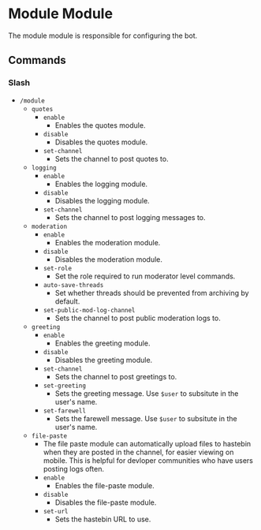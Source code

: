 # Module Module

The module module is responsible for configuring the bot.

## Commands

### Slash

- `/module`
    - `quotes`
        - `enable`
            - Enables the quotes module.
        - `disable`
            - Disables the quotes module.
        - `set-channel`
            - Sets the channel to post quotes to.
    - `logging`
        - `enable`
            - Enables the logging module.
        - `disable`
            - Disables the logging module.
        - `set-channel`
            - Sets the channel to post logging messages to.
    - `moderation`
        - `enable`
            - Enables the moderation module.
        - `disable`
            - Disables the moderation module.
        - `set-role`
            - Set the role required to run moderator level commands.
        - `auto-save-threads`
            - Set whether threads should be prevented from archiving by default.
        - `set-public-mod-log-channel`
            - Sets the channel to post public moderation logs to.
    - `greeting`
        - `enable`
            - Enables the greeting module.
        - `disable`
            - Disables the greeting module.
        - `set-channel`
            - Sets the channel to post greetings to.
        - `set-greeting`
            - Sets the greeting message. Use `$user` to subsitute in the user's name.
        - `set-farewell`
            - Sets the farewell message. Use `$user` to subsitute in the user's name.
    - `file-paste`
        - The file paste module can automatically upload files to hastebin when they are posted in the channel, for
          easier viewing on mobile. This is helpful for devloper communities who have users posting logs often.
        - `enable`
            - Enables the file-paste module.
        - `disable`
            - Disables the file-paste module.
        - `set-url`
            - Sets the hastebin URL to use.